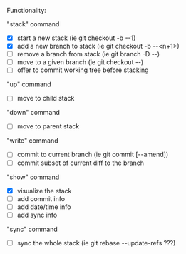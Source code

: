 Functionality:

"stack" command
- [x] start a new stack (ie git checkout -b <branch>-<stack>-1)
- [x] add a new branch to stack (ie git checkout -b <branch>-<stack>-<n+1>)
- [ ] remove a branch from stack (ie git branch -D <branch>-<stack>-<n>)
- [ ] move to a given branch (ie git checkout <branch>-<stack>-<n>)
- [ ] offer to commit working tree before stacking

"up" command
- [ ] move to child stack

"down" command
- [ ] move to parent stack

"write" command
- [ ] commit to current branch (ie git commit [--amend])
- [ ] commit subset of current diff to the branch

"show" command
- [x] visualize the stack
- [ ] add commit info
- [ ] add date/time info
- [ ] add sync info

"sync" command
- [ ] sync the whole stack (ie git rebase --update-refs ???)